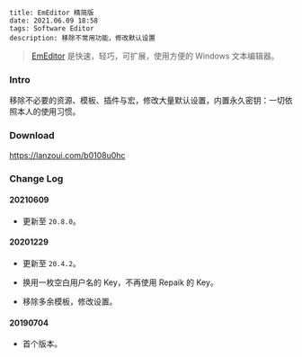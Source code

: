 ```
title: EmEditor 精简版
date: 2021.06.09 18:58
tags: Software Editor
description: 移除不常用功能，修改默认设置
```

> [EmEditor](https://emeditor.com) 是快速，轻巧，可扩展，使用方便的 Windows 文本编辑器。

### Intro

移除不必要的资源、模板、插件与宏，修改大量默认设置，内置永久密钥：一切依照本人的使用习惯。

### Download

<https://lanzoui.com/b0108u0hc>

### Change Log

#### 20210609

- 更新至 `20.8.0`。

#### 20201229

- 更新至 `20.4.2`。

- 换用一枚空白用户名的 Key，不再使用 Repaik 的 Key。

- 移除多余模板，修改设置。

#### 20190704

- 首个版本。
